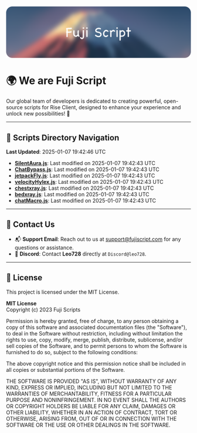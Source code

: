 ![Banner](.github/b.webp)

# 🌍 **We are Fuji Script**

Our global team of developers is dedicated to creating powerful, open-source scripts for Rise Client, designed to enhance your experience and unlock new possibilities! 🌟

---
<!-- SCRIPTS_NAVIGATION_START -->
## 📂 **Scripts Directory Navigation**

**Last Updated**: 2025-01-07 19:42:46 UTC

- **[SilentAura.js](scripts/SilentAura.js)**: Last modified on 2025-01-07 19:42:43 UTC
- **[ChatBypass.js](scripts/ChatBypass.js)**: Last modified on 2025-01-07 19:42:43 UTC
- **[jetpackFly.js](scripts/jetpackFly.js)**: Last modified on 2025-01-07 19:42:43 UTC
- **[velocityHylex.js](scripts/velocityHylex.js)**: Last modified on 2025-01-07 19:42:43 UTC
- **[chestxray.js](scripts/chestxray.js)**: Last modified on 2025-01-07 19:42:43 UTC
- **[bedxray.js](scripts/bedxray.js)**: Last modified on 2025-01-07 19:42:43 UTC
- **[chatMacro.js](scripts/chatMacro.js)**: Last modified on 2025-01-07 19:42:43 UTC

<!-- SCRIPTS_NAVIGATION_END -->

---

## 💬 **Contact Us**  
- 📬 **Support Email**: Reach out to us at [support@fujiscript.com](mailto:support@fujiscript.com) for any questions or assistance.  
- 💬 **Discord**: Contact **Leo728** directly at `Discord@leo728`.

---

## 📜 **License**

This project is licensed under the MIT License.  

**MIT License**  
Copyright (c) 2023 Fuji Scripts  

Permission is hereby granted, free of charge, to any person obtaining a copy of this software and associated documentation files (the "Software"), to deal in the Software without restriction, including without limitation the rights to use, copy, modify, merge, publish, distribute, sublicense, and/or sell copies of the Software, and to permit persons to whom the Software is furnished to do so, subject to the following conditions:  

The above copyright notice and this permission notice shall be included in all copies or substantial portions of the Software.  

THE SOFTWARE IS PROVIDED "AS IS", WITHOUT WARRANTY OF ANY KIND, EXPRESS OR IMPLIED, INCLUDING BUT NOT LIMITED TO THE WARRANTIES OF MERCHANTABILITY, FITNESS FOR A PARTICULAR PURPOSE AND NONINFRINGEMENT. IN NO EVENT SHALL THE AUTHORS OR COPYRIGHT HOLDERS BE LIABLE FOR ANY CLAIM, DAMAGES OR OTHER LIABILITY, WHETHER IN AN ACTION OF CONTRACT, TORT OR OTHERWISE, ARISING FROM, OUT OF OR IN CONNECTION WITH THE SOFTWARE OR THE USE OR OTHER DEALINGS IN THE SOFTWARE.  
